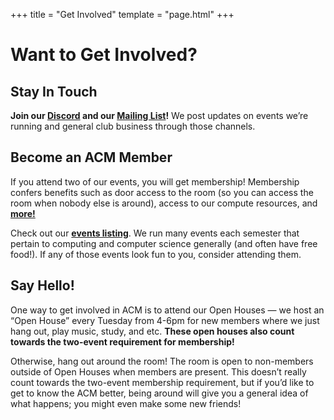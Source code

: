 +++
title = "Get Involved"
template = "page.html"
+++

Want to Get Involved?
============

Stay In Touch
-------------

**Join our [Discord](https://discord.gg/Uzt3adQ) and our [Mailing List](https://z.umn.edu/acmnews)!** We post updates on events we’re running and general club business through those channels.

Become an ACM Member
--------------------

If you attend two of our events, you will get membership! Membership confers benefits such as door access to the room (so you can access the room when nobody else is around), access to our compute resources, and **[more!](https://acm.umn.edu/room/#membership-benefits)** 

Check out our **[events listing](https://acm.umn.edu/events/)**. We run many events each semester that pertain to computing and computer science generally (and often have free food!). If any of those events look fun to you, consider attending them. 

Say Hello!
----------

One way to get involved in ACM is to attend our Open Houses — we host an “Open House” every Tuesday from 4-6pm for new members where we just hang out, play music, study, and etc. **These open houses also count towards the two-event requirement for membership!**

Otherwise, hang out around the room! The room is open to non-members outside of Open Houses when members are present. This doesn’t really count towards the two-event membership requirement, but if you’d like to get to know the ACM better, being around will give you a general idea of what happens; you might even make some new friends!